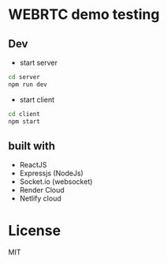 # WEBRTC demo testing

## Dev
- start server
```bash
cd server
npm run dev
```

- start client
```bash
cd client
npm start
```

## built with
- ReactJS
- Expressjs (NodeJs)
- Socket.io (websocket)
- Render Cloud
- Netlify cloud

# License
MIT

